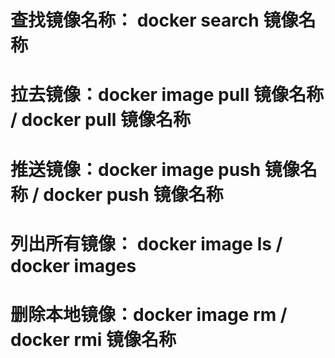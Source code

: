 
# 查找镜像名称： docker search 镜像名称

# 拉去镜像：docker image pull 镜像名称 / docker pull 镜像名称

# 推送镜像：docker image push 镜像名称 / docker push 镜像名称

# 列出所有镜像： docker image ls / docker images 

# 删除本地镜像：docker image rm / docker rmi 镜像名称